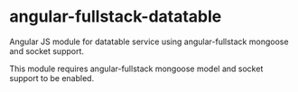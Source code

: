 # angular-fullstack-datatable
Angular JS module for datatable service using angular-fullstack mongoose and socket support.

This module requires angular-fullstack mongoose model and socket support to be enabled.
